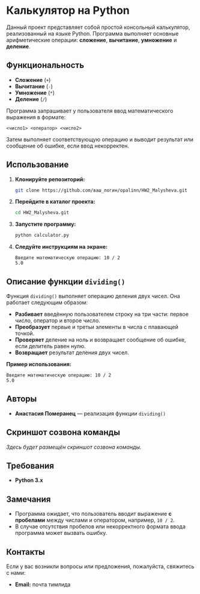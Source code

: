 # Калькулятор на Python

Данный проект представляет собой простой консольный калькулятор, реализованный на языке Python. Программа выполняет основные арифметические операции: **сложение**, **вычитание**, **умножение** и **деление**.

## Функциональность

- **Сложение** (`+`)
- **Вычитание** (`-`)
- **Умножение** (`*`)
- **Деление** (`/`)

Программа запрашивает у пользователя ввод математического выражения в формате:

```
<число1> <оператор> <число2>
```

Затем выполняет соответствующую операцию и выводит результат или сообщение об ошибке, если ввод некорректен.

## Использование

1. **Клонируйте репозиторий:**

   ```bash
   git clone https://github.com/ваш_логин/opalinn/HW2_Malysheva.git
   ```

2. **Перейдите в каталог проекта:**

   ```bash
   cd HW2_Malysheva.git
   ```

3. **Запустите программу:**

   ```bash
   python calculator.py
   ```

4. **Следуйте инструкциям на экране:**

   ```
   Введите математическую операцию: 10 / 2
   5.0
   ```

## Описание функции `dividing()`

Функция `dividing()` выполняет операцию деления двух чисел. Она работает следующим образом:

- **Разбивает** введённую пользователем строку на три части: первое число, оператор и второе число.
- **Преобразует** первые и третьи элементы в числа с плавающей точкой.
- **Проверяет** деление на ноль и возвращает сообщение об ошибке, если делитель равен нулю.
- **Возвращает** результат деления двух чисел.

**Пример использования:**

```
Введите математическую операцию: 10 / 2
5.0
```

## Авторы

- **Анастасия Померанец** — реализация функции `dividing()`

## Скриншот созвона команды

*Здесь будет размещён скриншот созвона команды.*

## Требования

- **Python 3.x**

## Замечания

- Программа ожидает, что пользователь вводит выражение **с пробелами** между числами и оператором, например, `10 / 2`.
- В случае отсутствия пробелов или некорректного формата ввода программа может вызвать ошибку.

## Контакты

Если у вас возникли вопросы или предложения, пожалуйста, свяжитесь с нами:

- **Email:** почта тимлида